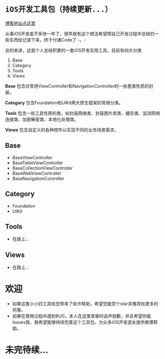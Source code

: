 # `iOS开发工具包（持续更新...）`

[博客地址点这里](http://rensihao.cn/2016/07/26/%E6%88%91%E7%9A%84iOS%E5%BC%80%E5%8F%91%E5%B7%A5%E5%85%B7%E5%8C%85%EF%BC%88%E6%8C%81%E7%BB%AD%E6%9B%B4%E6%96%B0...%EF%BC%89/) 


从事iOS开发差不多快一年了，很早就有这个想法希望把自己开发过程中总结的一些东西给记录下来，终于付诸Code了 -。-

总的来讲，这是个人总结积累的一套iOS开发实用工具，目前有四大分类 

1. Base    
2. Category 
3. Tools 
4. Views

**Base** 包含对常用ViewController和NavigationController的一些基类性质的封装。 

**Category** 包含Foundation和UIKit两大原生框架的常用分类。

**Tools** 包含一些工具性质的类，如封装网络类、封装图片库类、缓存类、监测网络连接类、加密解密类、本地化处理类。

**Views** 包含自定义的各种控件以实现不同的业务场景需求。

## Base

* BaseViewController
* BaseTableViewController
* BaseCollectionViewController
* BaseWebViewController
* BaseNavigationController

## Category
 
* Foundation
* UIKit

## Tools

* 在路上...


## Views
* 在路上...

# 欢迎

* 如果这套小小的工具给您带来了些许帮助，希望您能赏个star并推荐给更多的同事。
* 如果在使用过程中遇到BUG，本人在这里真挚的说声抱歉，并且希望你能Issues我，我希望能够持续完善这个工具包，为众多iOS开发道友提供微薄帮助。


# 未完待续...